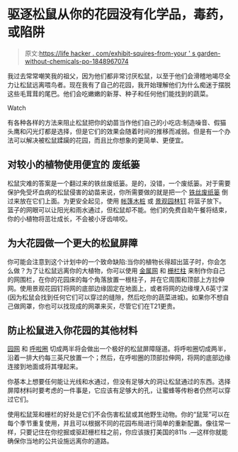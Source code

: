 # 驱逐松鼠从你的花园没有化学品，毒药，或陷阱

> 原文:[https://life hacker . com/exhibit-squires-from-your ' s garden-without-chemicals-po-1848967074](https://lifehacker.com/banish-squirrels-from-your-garden-without-chemicals-po-1848967074)

我过去常常嘲笑我的祖父，因为他们都非常讨厌松鼠，以至于他们会滑稽地竭尽全力让松鼠远离喂鸟者。现在我有了自己的花园，我开始理解他们为什么痴迷于摆脱这些毛茸茸的尾巴。他们会吃嫩嫩的新芽、种子和任何他们能找到的蔬菜。

Watch

有各种各样的方法来阻止松鼠把你的幼苗当作他们自己的小吃店:制造噪音、假猫头鹰和闪光灯都是选择，但是它们的效果会随着时间的推移而减弱。但是有一个办法可以解决被松鼠蹂躏的花园，而且比你想象的更简单、更便宜。

## 对较小的植物使用便宜的 废纸篓

松鼠灾难的答案是一个翻过来的铁丝废纸篓。是的，没错，一个废纸篓。对于需要保护免受坏血病的松鼠侵害的幼苗来说，你所需要做的就是把一个 [铁丝废纸篓](https://www.dollartree.com/essentials-wire-wastebaskets-1075-in/221099?gclid=CjwKCAjw4ayUBhA4EiwATWyBriBDR8eRFB9jaWu6GETDrne3mdZkTXCdfWE-XpG11qwKO6cfiL3GLxoC22YQAvD_BwE) 倒过来放在它们上面。为更安全起见，使用 [帐篷木桩](https://www.homedepot.com/p/Everbilt-9-in-Tent-Stake-10-Pack-70812/300050553?source=shoppingads&locale=en-US&&mtc=Shopping-BF-F_D25H-G-D25H-025_003_FASTENERS-NA-NA-NA-SMART-NA-NA-Fasteners_Smart&cm_mmc=Shopping-BF-F_D25H-G-D25H-025_003_FASTENERS-NA-NA-NA-SMART-NA-NA-Fasteners_Smart-71700000080448963-58700006736537816-92700064304424071&gclid=CjwKCAjw4ayUBhA4EiwATWyBrtezhAHiSs4TAt94aW0aiRG1scgKPmNi3-01wDPG924l54J6IhqYlRoCaw0QAvD_BwE&gclsrc=aw.ds) 或 [景观园林钉](https://www.acehardware.com/departments/tools/fastening-tools/staples/7514177?store=16513&gclid=CjwKCAjw4ayUBhA4EiwATWyBroXY9SVzAASxEqkBFqxCTeYjSJuBs8yYrWwG1-AhOEre2LrwB9MkIRoC4AoQAvD_BwE&gclsrc=aw.ds) 将篮子放下。篮子的网眼可以让阳光和雨水通过，但松鼠却不能。他们的免费自助午餐将结束，你的小植物将茁壮成长，不会被小牙齿啃咬。

## 为大花园做一个更大的松鼠屏障

你可能会注意到这个计划中的一个致命缺陷:当你的植物长得超出篮子时，你会怎么做？为了让松鼠远离你的大植物，你可以使用 [金属网](https://www.homedepot.com/p/PEAK-5-ft-L-x-24-in-H-Galvanized-Steel-Welded-Hardware-Mesh-with-1-4-inch-x-1-4-inch-Mesh-Size-Garden-Fence-3333/315112109?source=shoppingads&locale=en-US) 和 [栅栏柱](https://www.farmstore.com/product/48-inch-poly-step-in-fence-post/?gclid=CjwKCAjw4ayUBhA4EiwATWyBriBXsNYlh5wpvvN0H_JcoWlc4y0wuClAyOR2EActgb6hz3Qg7RpsmxoCMcEQAvD_BwE) 来制作你自己的网围栏，在你的花园床的每个角落放置一根柱子，并在它周围和顶部上方拉伸网。使用景观花园钉将网的底部边缘固定在地面上，或者将网的边缘埋入6英寸深(因为松鼠会找到任何它们可以穿过的缝隙，然后吃你的蔬菜进城)。如果你不想自己做网罩，你也可以找现成的网罩来买，尽管它们在T21更贵。

## 防止松鼠进入你花园的其他材料

[园网](https://www.acehardware.com/departments/lawn-and-garden/gardening/foliage-protection/70807?store=17570) 和 [呼啦圈](https://www.target.com/p/ice-hoop-sun-squad-8482/-/A-77334596?ref=tgt_adv_XS000000&AFID=google_pla_df_free_local&CPNG=Sports&adgroup=91-12) 切成两半将会做出一个极好的松鼠屏障隧道。将呼啦圈切成两半，沿着一排大约每三英尺放置一个；然后，在呼啦圈的顶部拉伸网，将网的底部边缘连接到地面或将其埋起来。

你基本上想要任何能让光线和水通过，但没有足够大的洞让松鼠通过的东西。选择屏障材料时要考虑的一件事是，它应该有足够大的孔，让蜜蜂等传粉者仍然可以穿过它们。

使用松鼠笼和栅栏的好处是它们不会伤害松鼠或其他野生动物。你的“鼠笼”可以在每个季节重复使用，并且可以根据不同的花园布局进行简单的重新配置。像往常一样，只要记住在你挖掘或驱赶栅栏柱之前，你应该拨打美国的811s .—这样你就能确保你当地的公共设施远离你的道路。